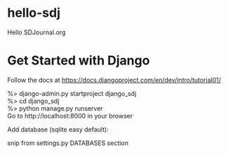 hello-sdj
=========

Hello SDJournal.org


Get Started with Django
=======================

Follow the docs at https://docs.djangoproject.com/en/dev/intro/tutorial01/

%> django-admin.py startproject django_sdj  
%> cd django_sdj  
%> python manage.py runserver  
Go to http://localhost:8000 in your browser


Add database (sqlite easy default):

snip from settings.py DATABASES section
